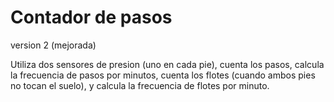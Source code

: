 # Contador de pasos
version 2 (mejorada)

Utiliza dos sensores de presion (uno en cada pie), cuenta los pasos, calcula la frecuencia de pasos por minutos, cuenta los flotes (cuando ambos pies no tocan el suelo), y calcula la frecuencia de flotes por minuto.
